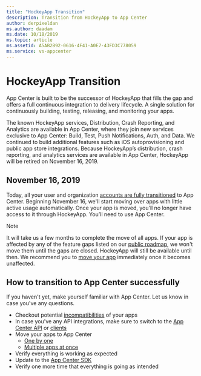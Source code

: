 ```yaml
---
title: "HockeyApp Transition"
description: Transition from HockeyApp to App Center
author: derpixeldan
ms.author: daadam
ms.date: 10/18/2019
ms.topic: article
ms.assetid: A5AB2B92-0616-4F41-A0E7-43FD3C778059
ms.service: vs-appcenter
---
```


# HockeyApp Transition

App Center is built to be the successor of HockeyApp that fills the gap and offers a full continuous integration to delivery lifecycle. A single solution for continuously building, testing, releasing, and monitoring your apps.

The known HockeyApp services, Distribution, Crash Reporting, and Analytics are available in App Center, where they join new services exclusive to App Center: Build, Test, Push Notifications, Auth, and Data. We continued to build additional features such as iOS autoprovisioning and public app store integrations. Because HockeyApp’s distribution, crash reporting, and analytics services are available in App Center, HockeyApp will be retired on November 16, 2019.

## November 16, 2019

Today, all your user and organization [accounts are fully transitioned](~/transition/accounts/index.md) to App Center. Beginning November 16, we'll start moving over apps with little active usage automatically. Once your app is moved, you’ll no longer have access to it through HockeyApp. You’ll need to use App Center.

> [!NOTE]
> It will take us a few months to complete the move of all apps. If your app is affected by any of the feature gaps listed on our [public roadmap](https://github.com/Microsoft/appcenter/wiki/Roadmap#hockeyapp), we won't move them until the gaps are closed. HockeyApp will still be available until then. We recommend you to [move your app](~/transition/moving/index.md) immediately once it becomes unaffected.

## How to transition to App Center successfully
If you haven't yet, make yourself familiar with App Center. Let us know in case you've any questions.

* Checkout potential [incompatibilities](~/transition/moving/incompatibilities.md) of your apps
* In case you've any API integrations, make sure to switch to the [App Center API](~/api-docs/index.md) or [clients](https://github.com/Microsoft/appcenter/wiki/Repositories#integrations)
* Move your apps to App Center
    * [One by one](~/transition/moving/index.md)
    * [Multiple apps at once](~/transition/moving/bulk.md)
* Verify everything is working as expected
* Update to the [App Center SDK](~/transition/sdk-migration.md)
* Verify one more time that everything is going as intended